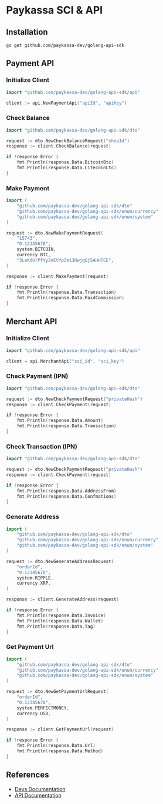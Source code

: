 # Paykassa SCI & API

## Installation

```
go get github.com/paykassa-dev/golang-api-sdk
```

## Payment API

### Initialize Client

```go
import "github.com/paykassa-dev/golang-api-sdk/api"

client := api.NewPaymentApi("apiId", "apiKey")
```

### Check Balance

```go
import "github.com/paykassa-dev/golang-api-sdk/dto"

request := dto.NewCheckBalanceRequest("shopId")
response := client.CheckBalance(request)

if !response.Error {
    fmt.Println(response.Data.BitcoinBtc)
    fmt.Println(response.Data.LitecoinLtc)
}
```

### Make Payment

```go
import (
    "github.com/paykassa-dev/golang-api-sdk/dto"
    "github.com/paykassa-dev/golang-api-sdk/enum/currency"
    "github.com/paykassa-dev/golang-api-sdk/enum/system"
)

request := dto.NewMakePaymentRequest(
    "15743",
    "0.12345678",
    system.BITCOIN,
    currency.BTC,
    "3LaKdUrPfVyZeEVYpZei3HwjqQj5AHHTCE",
)

response := client.MakePayment(request)

if !response.Error {
    fmt.Println(response.Data.Transaction)
    fmt.Println(response.Data.PaidCommission)
}
```

## Merchant API

### Initialize Client

```go
import "github.com/paykassa-dev/golang-api-sdk/api"

client = api.MerchantApi("sci_id", "sci_key")
```

### Check Payment (IPN)

```go
import "github.com/paykassa-dev/golang-api-sdk/dto"

request := dto.NewCheckPaymentRequest("privateHash")
response := client.CheckPayment(request)

if !response.Error {
    fmt.Println(response.Data.Amount)
    fmt.Println(response.Data.Transaction)
}
```

### Check Transaction (IPN)

```go
import "github.com/paykassa-dev/golang-api-sdk/dto"

request := dto.NewCheckPaymentRequest("privateHash")
response := client.CheckPayment(request)

if !response.Error {
    fmt.Println(response.Data.AddressFrom)
    fmt.Println(response.Data.Confmations)
}
```

### Generate Address

```go
import (
    "github.com/paykassa-dev/golang-api-sdk/dto"
    "github.com/paykassa-dev/golang-api-sdk/enum/currency"
    "github.com/paykassa-dev/golang-api-sdk/enum/system"
)

request := dto.NewGenerateAddressRequest(
    "orderId",
    "0.12345678",
    system.RIPPLE,
    currency.XRP,
)

response := client.GenerateAddress(request)

if !response.Error {
    fmt.Println(response.Data.Invoice)
    fmt.Println(response.Data.Wallet)
    fmt.Println(response.Data.Tag)
}
```

### Get Payment Url

```go
import (
    "github.com/paykassa-dev/golang-api-sdk/dto"
    "github.com/paykassa-dev/golang-api-sdk/enum/currency"
    "github.com/paykassa-dev/golang-api-sdk/enum/system"
)

request := dto.NewGetPaymentUrlRequest(
    "orderId",
    "0.12345678",
    system.PERFECTMONEY,
    currency.USD,
)

response := client.GetPaymentUrl(request)

if !response.Error {
    fmt.Println(response.Data.Url)
    fmt.Println(response.Data.Method)
}
```

## References
- [Devs Documentation](https://paykassa.pro/en/developers)
- [API Documentation](https://paykassa.pro/docs/)
